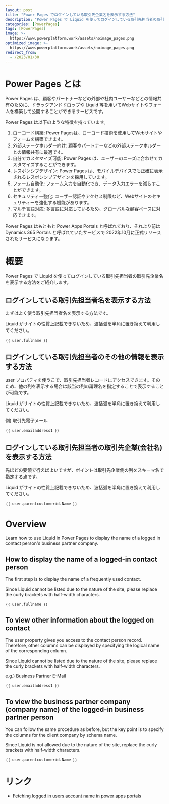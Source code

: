 ```yaml
---
layout: post
title: "Power Pages でログインしている取引先企業名を表示する方法"
description: "Power Pages で Liquid を使ってログインしている取引先担当者の取引先企業名を表示する方法をご紹介します。"
categories: [PowerPages]
tags: [PowerPages]
image: >-
  https://www.powerplatform.work/assets/noimage_pages.png
optimized_image: >-
  https://www.powerplatform.work/assets/noimage_pages.png
redirect_from:
  - /2023/01/30
---
```


# Power Pages とは



Power Pages は、顧客やパートナーなどの外部や社内ユーザーなどとの情報共有のために、ドラックアンドドロップや Liquid 等を用いてWebサイトやフォームを構築して公開することができるサービスです。

Power Pages は以下のような特徴を持っています。

1. ローコード構築: Power Pagesは、ローコード技術を使用してWebサイトやフォームを構築できます。
2. 外部ステークホルダー向け: 顧客やパートナーなどの外部ステークホルダーとの情報共有に最適です。
3.  自分でカスタマイズ可能: Power Pages は、ユーザーのニーズに合わせてカスタマイズすることができます。
4. レスポンシブデザイン: Power Pages は、モバイルデバイスでも正確に表示されるレスポンシブデザインを採用しています。
5. フォーム自動化: フォーム入力を自動化でき、データ入力エラーを減らすことができます。
6. セキュリティー強化: ユーザー認証やアクセス制限など、Webサイトのセキュリティーを強化する機能があります。
7. マルチ言語対応: 多言語に対応しているため、グローバルな顧客ベースに対応できます。

Power Pages はもともと Power Apps Portals と呼ばれており、それより前は Dynamics 365 Portals と呼ばれていたサービスで 2022年10月に正式リリースされたサービスになります。


#  概要

Power Pages で Liquid を使ってログインしている取引先担当者の取引先企業名を表示する方法をご紹介します。

## ログインしている取引先担当者名を表示する方法

まずはよく使う取引先担当者名を表示する方法です。

Liquid がサイトの性質上記載できないため、波括弧を半角に置き換えて利用してください。

```
｛｛ user.fullname ｝｝
```



## ログインしている取引先担当者のその他の情報を表示する方法

user プロパティを使うこで、取引先担当者レコードにアクセスできます。そのため、他の列を表示する場合は該当の列の論理名を指定することで表示することが可能です。 

Liquid がサイトの性質上記載できないため、波括弧を半角に置き換えて利用してください。

例) 取引先電子メール

```
｛｛ user.emailaddress1 ｝｝
```


## ログインしている取引先担当者の取引先企業(会社名)を表示する方法

先ほどの要領で行えばよいですが、ポイントは取引先企業側の列をスキーマ名で指定する点です。

Liquid がサイトの性質上記載できないため、波括弧を半角に置き換えて利用してください。

```
｛｛ user.parentcustomerid.Name ｝｝
```


# Overview

Learn how to use Liquid in Power Pages to display the name of a logged in contact person's business partner company.

## How to display the name of a logged-in contact person

The first step is to display the name of a frequently used contact.

Since Liquid cannot be listed due to the nature of the site, please replace the curly brackets with half-width characters.

````
｛｛ user.fullname ｝｝
````



## To view other information about the logged on contact

The user property gives you access to the contact person record. Therefore, other columns can be displayed by specifying the logical name of the corresponding column. 

Since Liquid cannot be listed due to the nature of the site, please replace the curly brackets with half-width characters.

e.g.) Business Partner E-Mail


```
｛｛ user.emailaddress1 ｝｝
```


## To view the business partner company (company name) of the logged-in business partner person

You can follow the same procedure as before, but the key point is to specify the columns for the client company by schema name.

Since Liquid is not allowed due to the nature of the site, replace the curly brackets with half-width characters.

```
｛｛ user.parentcustomerid.Name ｝｝
```



# リンク


- [Fetching logged in users account name in power apps portals](https://powerusers.microsoft.com/t5/Power-Apps-Portals/Fetching-logged-in-users-account-name-in-power-apps-portals/m-p/666651)

